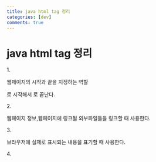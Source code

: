 ```yaml
---
title: java html tag 정리
categories: [dev]
comments: true
---
```

java html tag 정리
=============

1.<html>

웹페이지의 시작과 끝을 지정하는 역할
  
<html>로 시작해서 </html>로 끝난다.
  
2.<head>
  
웹페이지 정보,웹페이지에 링크될 외부파일들을 링크할 때 사용한다.
  
3.<body>
 
  브라우저에 실제로 표시되는 내용을 표기할 때 사용한다.
  
4.<title>
  
문서제목을 지정할 때 사용한다.

<>안의 내용이 웹브라우저의 제목 표시줄에 표시된다.
  
5.<meta>
  
문자 인코딩(코드화,암호화),문서의 키워드 및 요약을 작성할 때 사용된다.
  
6.<div>
  
독자적으로 의미를 가지지 않는다.
  
웹페이지 내에 다른 정보들을 묶을때 사용한다.
  
(같은 역할을 하는 <span>도 있지만 차이가 조금 있다.)
  
7.<a>
  
anchor의 약자(?)로,웹페이지를 다른 웹페이지나 외부 사이트와 연결할때 사용한다.
  
(다른 프로그램으로 치면 하이퍼링크와 비슷한 것이다.)
  
사용할 수 있는 속성 값으로는,
 
 7-0.target : 새 창에서에서 링크를 열때 사용. 
  
 7-1._blank : 새로운 창에서 링크를 열때 사용.
  
 7-2._self : 현재 창에서 링크를 열때 사용.

 7-3._parent : 현재 화면을 불러낸 탭에서 링크를 열때 사용.
  
 7-4._top : 최상위 탭에서 링크를 열때 사용.
  
 7-5._title : 링크에 커서를 올렸을 때 나오는 설명을 표시.
  
 7-6._id : 같은 페이지 내에서 이동할 때 사용.
   
 8.<script>
  
  코드를 삽입할때 사용한다.(보통 자바스크립트 코드를 넣을때 사용된다.)
  
 9.<link>
  
  외부파일을 연결할 때 사용한다.
  
 10.<img>
  
  이미지를 삽입할 때 사용한다.
  
  이미지 삽입 방법에는 두 가지가 있다.
  
  1.이미지를 다운로드해 파일경로를 삽입하는 방법
  
  2.다른 페이지의 주소를 복사해서 삽입하는 방법
  
  11.<p>
  
  단락을 나눌때 사용한다.
  
  12.<ul>
  
  순서가 없는 list
  
  13.<ol>
  
  순서가 있는 list
  
  14.<li>
  
  <ul>과 <ol>내에서 각 항목을 나열할 때 사용
    
  15.<style>
    
    스타일 정보를 정의할 때 사용한다.
    
    (<head>와 </head>사이에서 정의해야한다.)
    
   
  16.<br>
    
    줄을 바꿀때 사용한다.
    
  17.<hn>
    
    <h1>에서 <h2>로 정의되는 제목을 작성할 때 사용한다.
      
    (<h1>에서 <h2>로 갈수록 글자크기가 작아진다.)
      
      
   18.<input>
      
      웹페이지 내에서 사용자가 정보를 입력받아야할때 사용한다.
    
   19.<form>
      
      form을 생성할 때 사용한다.
      
   20.<inframe>
      
      외부페이지를 삽입할 때 사용한다.
      
   21.<nav>
      
      다른 사이트로 연결하는 링크를 작성할 때 사용한다.
      
   22.<strong>
      
      중요한 내용을 강조할 때 사용한다.
      
   23.<footer>
      
      제작정보와 저작권 경보를 작성할 때 사용한다.
      
   24.<button>
      
      form의 요소 중 하나로,버튼을 누름으로써 입력한 값이 전송되는 등
      다양한 경우에 이용된다.
      
   26.<i>
      
      문자의 기울임 정도를 조절할 때 사용한다.
      
   27.<b>
      
      bold의 약자,문자를 진하게할 때 사용한다. 
      
   28.<aside>
      
      본문 이외의 내용(광고,링크 등)을 표시할 때 사용된다.
      
      
      
     
      
  
출처:https://pridiot.tistory.com/6
